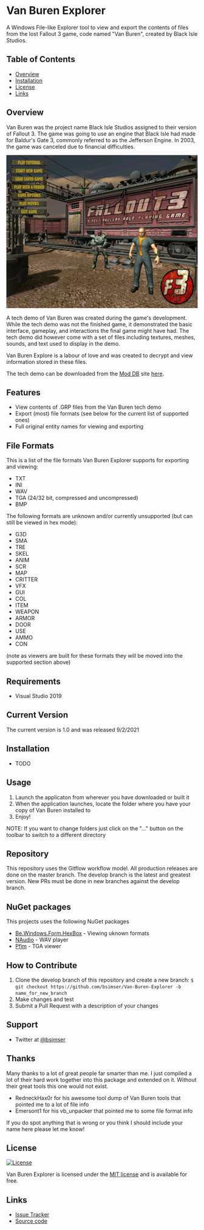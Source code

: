 # Van Buren Explorer

A Windows File-like Explorer tool to view and export the contents of files from the lost Fallout 3 game, code named "Van Buren", created by Black Isle Studios.

## Table of Contents

- [Overview](#overview)
- [Installation](#installation)
- [License](#license)
- [Links](#links)

## Overview

Van Buren was the project name Black Isle Studios assigned to their version of Fallout 3. The game was going to use an engine that Black Isle had made for Baldur's Gate 3, commonly referred to as the Jefferson Engine. In 2003, the game was canceled due to financial difficulties.

![](Vbtitle.png)

A tech demo of Van Buren was created during the game's development. While the tech demo was not the finished game, it demonstrated the basic interface, gameplay, and interactions the final game might have had. The tech demo did however come with a set of files including textures, meshes, sounds, and text used to display in the demo.

Van Buren Explore is a labour of love and was created to decrypt and view information stored in these files. 

The tech demo can be downloaded from the [Mod DB](https://www.moddb.com/) site [here](https://www.moddb.com/games/van-buren/downloads/van-buren-tech-demo).

## Features

* View contents of .GRP files from the Van Buren tech demo
* Export (most) file formats (see below for the current list of supported ones)
* Full original entity names for viewing and exporting

## File Formats

This is a list of the file formats Van Buren Explorer supports for exporting and viewing:

* TXT
* INI
* WAV
* TGA (24/32 bit, compressed and uncompressed)
* BMP

The following formats are unknown and/or currently unsupported (but can still be viewed in hex mode):

* G3D
* SMA
* TRE
* SKEL
* ANIM
* SCR
* MAP
* CRITTER
* VFX
* GUI
* COL
* ITEM
* WEAPON
* ARMOR
* DOOR
* USE
* AMMO
* CON

(note as viewers are built for these formats they will be moved into the supported section above)

## Requirements

* Visual Studio 2019

## Current Version

The current version is 1.0 and was released 9/2/2021

## Installation

* TODO

## Usage

1. Launch the applicaton from wherever you have downloaded or built it
2. When the application launches, locate the folder where you have your copy of Van Buren installed to
3. Enjoy!

NOTE: If you want to change folders just click on the "..." button on the toolbar to switch to a different directory

## Repository

This repository uses the Gitflow workflow model. All production releases are done on the master branch. The develop branch is the latest and greatest version. New PRs must be done in new branches against the develop branch.

## NuGet packages

This projects uses the following NuGet packages

* [Be.Windows.Form.HexBox](https://www.nuget.org/packages/Be.Windows.Forms.HexBox/) - Viewing uknown formats
* [NAudio](https://www.nuget.org/packages/NAudio/) - WAV player
* [Pfim](https://www.nuget.org/packages/Pfim/) - TGA viewer

## How to Contribute

1. Clone the develop branch of this repository and create a new branch: `$ git checkout https://github.com/bsimser/Van-Buren-Explorer -b name_for_new_branch`
2. Make changes and test
3. Submit a Pull Request with a description of your changes

## Support

* Twitter at [@bsimser](https://twitter.com/bsimser)

## Thanks

Many thanks to a lot of great people far smarter than me. I just compiled a lot of their hard work together into this package and extended on it. Without their great tools this one would not exist.

* RedneckHax0r for his awesome tool dump of Van Buren tools that pointed me to a lot of file info
* Emersont1 for his vb_unpacker that pointed me to some file format info

If you do spot anything that is wrong or you think I should include your name here please let me know!

## License

[![License](http://img.shields.io/:license-mit-blue.svg?style=flat-square)](http://badges.mit-license.org)

Van Buren Explorer is licensed under the [MIT license](http://opensource.org/licenses/mit-license.php) and is available for free.

## Links

* [Issue Tracker](https://github.com/bsimser/Van-Buren-Explorer/issues)
* [Source code](https://github.com/bsimser/Van-Buren-Explorer)

